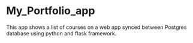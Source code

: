 # My_Portfolio_app
This app shows a list of courses on a web app synced between Postgres database using python and flask framework.
